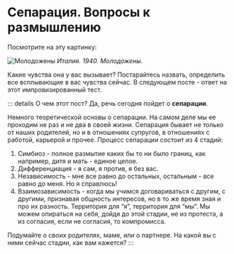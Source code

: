 # Сепарация. Вопросы к размышлению

Посмотрите на эту картинку:

![Молодожены](/молодожены.jpg)
*Италия. 1940. Молодожены.*

Какие чувства она у вас вызывает? Постарайтесь назвать, определить все всплывающие в вас чувства сейчас. В следующем посте - ответ на этот импровизированный тест.

::: details О чем этот пост?
Да, речь сегодня пойдет о **сепарации**.

Немного теоретической основы о сепарации. На самом деле мы ее проходим не раз и не два в своей жизни. Сепарация бывает не только от наших родителей, но и в отношениях супругов, в отношениях с работой, карьерой и прочее. Процесс сепарации состоит из 4 стадий:

1. Cимбиоз - полное размытие каких бы то ни было границ, как например, дитя и мать - единое целое.
2. Дифференциация - я сам, я против, я без вас.
3. Независимость - мне все равно до остальных, остальным - все равно до меня. Но я справлюсь!
4. Взаимозависимость - когда мы учимся договариваться с другим, с другими, признавая общность интересов, но в то же время зная и про их разность. Территория для “я”, территория для “мы”. Мы можем опираться на себя, дойдя до этой стадии, не из протеста, а из согласия, если не согласия, то компромисса.

Подумайте о своих родителях, маме, или о партнере. На какой вы с ними сейчас стадии, как вам кажется?
:::
